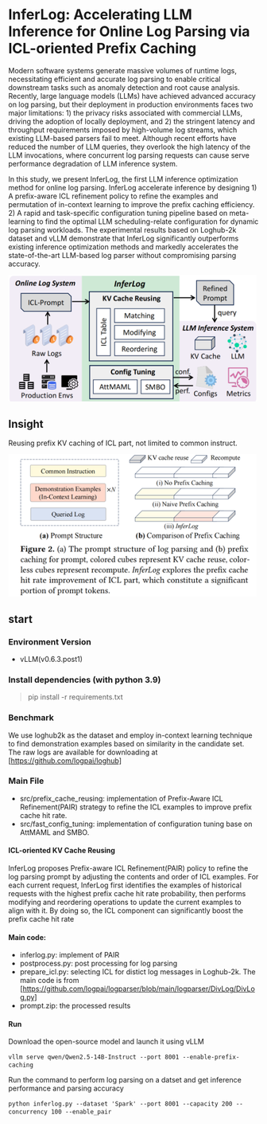 # InferLog: Accelerating LLM Inference for Online Log Parsing via ICL-oriented Prefix Caching

Modern software systems generate massive volumes of runtime logs, necessitating efficient and accurate log parsing to enable critical downstream tasks such as anomaly detection and root cause analysis. Recently, large language models (LLMs) have achieved advanced accuracy on log parsing, but their deployment in production environments faces two major limitations: 1) the privacy risks associated with commercial LLMs, driving the adoption of locally deployment, and 2) the stringent latency and throughput requirements imposed by high-volume log streams, which existing LLM-based parsers fail to meet. Although recent efforts have reduced the number of LLM queries, they overlook the high latency of the LLM invocations, where concurrent log parsing requests can cause serve performance degradation of LLM inference system.

In this study, we present InferLog, the first LLM inference optimization method for online log parsing. InferLog accelerate inference by designing 1) A prefix-aware ICL refinement policy to refine the examples and permutation of in-context learning to improve the prefix caching efficiency. 2) A rapid and task-specific configuration tuning pipeline based on meta-learning to find the optimal LLM scheduling-relate configuration for dynamic log parsing workloads. The experimental results based on Loghub-2k dataset and vLLM demonstrate that InferLog significantly outperforms existing inference optimization methods and markedly accelerates the state-of-the-art LLM-based log parser without compromising parsing accuracy.

<img src="https://github.com/wiluen/InferLog/blob/main/resource/overivew.png" alt="Overview of InferLog" width="500px" style="text-align: center">

## Insight
Reusing prefix KV caching of ICL part, not limited to common instruct.

<img src="https://github.com/wiluen/InferLog/blob/main/resource/insight.png" alt="Insight of InferLog" width="500px" style="text-align: center">


## start

### Environment Version
- vLLM(v0.6.3.post1)

### Install dependencies (with python 3.9)
> pip install -r requirements.txt

### Benchmark
We use loghub2k as the dataset and employ in-context learning technique to find demonstration examples based on similarity in the candidate set. The raw logs are available for downloading at [https://github.com/logpai/loghub]

### Main File
- src/prefix_cache_reusing: implementation of Prefix-Aware ICL Refinement(PAIR) strategy to refine the ICL examples to improve prefix cache hit rate.
- src/fast_config_tuning: implementation of configuration tuning base on AttMAML and SMBO.

#### ICL-oriented KV Cache Reusing
InferLog proposes Prefix-aware ICL Refinement(PAIR) policy to refine the log parsing prompt by adjusting the contents and order of ICL examples. For each current request, InferLog first identifies the examples of historical requests with the highest prefix cache hit rate probability, then performs modifying and reordering operations to update the current examples to align with it. By doing so, the ICL component can significantly boost the prefix cache hit rate

#### Main code:
- inferlog.py: implement of PAIR
- postprocess.py: post processing for log parsing
- prepare_icl.py: selecting ICL for distict log messages in Loghub-2k. The main code is from [https://github.com/logpai/logparser/blob/main/logparser/DivLog/DivLog.py]
- prompt.zip: the processed results

#### Run
Download the open-source model and launch it using vLLM
```
vllm serve qwen/Qwen2.5-14B-Instruct --port 8001 --enable-prefix-caching
```
Run the command to perform log parsing on a datset and get inference performance and parsing accuracy
```
python inferlog.py --dataset 'Spark' --port 8001 --capacity 200 --concurrency 100 --enable_pair
```





